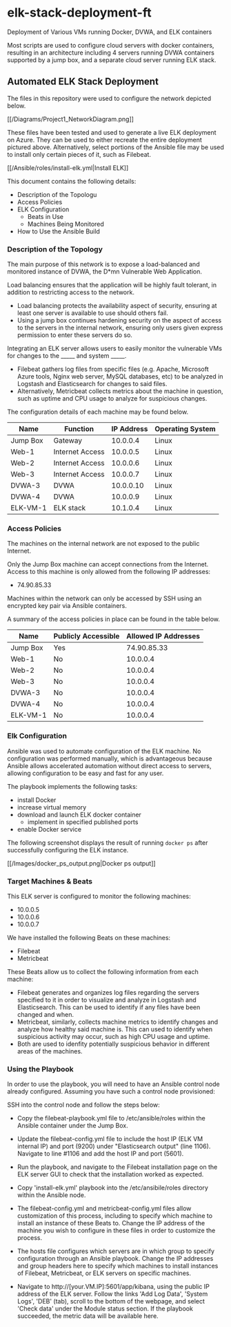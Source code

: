 # elk-stack-deployment-ft
Deployment of Various VMs running Docker, DVWA, and ELK containers

Most scripts are used to configure cloud servers with docker containers, resulting in an architecture including 4 servers running DVWA containers supported by a jump box, and a separate cloud server running ELK stack.

## Automated ELK Stack Deployment

The files in this repository were used to configure the network depicted below.

[[/Diagrams/Project1_NetworkDiagram.png]]

These files have been tested and used to generate a live ELK deployment on Azure. They can be used to either recreate the entire deployment pictured above. Alternatively, select portions of the Ansible file may be used to install only certain pieces of it, such as Filebeat.

  [[/Ansible/roles/install-elk.yml|Install ELK]]

This document contains the following details:
- Description of the Topologu
- Access Policies
- ELK Configuration
  - Beats in Use
  - Machines Being Monitored
- How to Use the Ansible Build


### Description of the Topology

The main purpose of this network is to expose a load-balanced and monitored instance of DVWA, the D*mn Vulnerable Web Application.

Load balancing ensures that the application will be highly fault tolerant, in addition to restricting access to the network.
- Load balancing protects the availability aspect of security, ensuring at least one server is available to use should others fail.
- Using a jump box continues hardening security on the aspect of access to the servers in the internal network, ensuring only users given express permission to enter these servers do so.

Integrating an ELK server allows users to easily monitor the vulnerable VMs for changes to the _____ and system _____.
- Filebeat gathers log files from specific files (e.g. Apache, Microsoft Azure tools, Nginx web server, MySQL databases, etc) to be analyzed in Logstash and Elasticsearch for changes to said files.
- Alternatively, Metricbeat collects metrics about the machine in question, such as uptime and CPU usage to analyze for suspicious changes.

The configuration details of each machine may be found below.

| Name     | Function        | IP Address | Operating System |
|----------|-----------------|------------|------------------|
| Jump Box | Gateway         | 10.0.0.4   | Linux            |
| Web-1    | Internet Access | 10.0.0.5   | Linux            |
| Web-2    | Internet Access | 10.0.0.6   | Linux            |
| Web-3    | Internet Access | 10.0.0.7   | Linux            |
| DVWA-3   | DVWA            | 10.0.0.10  | Linux            |
| DVWA-4   | DVWA            | 10.0.0.9   | Linux            |
| ELK-VM-1 | ELK stack       | 10.1.0.4   | Linux            |

### Access Policies

The machines on the internal network are not exposed to the public Internet. 

Only the Jump Box machine can accept connections from the Internet. Access to this machine is only allowed from the following IP addresses:
- 74.90.85.33

Machines within the network can only be accessed by SSH using an encrypted key pair via Ansible containers.

A summary of the access policies in place can be found in the table below.

| Name         | Publicly Accessible | Allowed IP Addresses |
|--------------|---------------------|----------------------|
| Jump Box     | Yes                 | 74.90.85.33          |
| Web-1        | No                  | 10.0.0.4             |
| Web-2        | No                  | 10.0.0.4             |
| Web-3        | No                  | 10.0.0.4             |
| DVWA-3       | No                  | 10.0.0.4             |
| DVWA-4       | No                  | 10.0.0.4             |
| ELK-VM-1     | No                  | 10.0.0.4             |

### Elk Configuration

Ansible was used to automate configuration of the ELK machine. No configuration was performed manually, which is advantageous because Ansible allows accelerated automation without direct access to servers, allowing configuration to be easy and fast for any user.

The playbook implements the following tasks:
- install Docker
- increase virtual memory
- download and launch ELK docker container
  - implement in specified published ports
- enable Docker service

The following screenshot displays the result of running `docker ps` after successfully configuring the ELK instance.

[[/Images/docker_ps_output.png|Docker ps output]]

### Target Machines & Beats
This ELK server is configured to monitor the following machines:
- 10.0.0.5
- 10.0.0.6
- 10.0.0.7

We have installed the following Beats on these machines:
- Filebeat
- Metricbeat

These Beats allow us to collect the following information from each machine:
- Filebeat generates and organizes log files regarding the servers specified to it in order to visualize and analyze in Logstash and Elasticsearch. This can be used to identify if any files have been changed and when.
- Metricbeat, similarly, collects machine metrics to identify changes and analyze how healthy said machine is. This can used to identify when suspicious activity may occur, such as high CPU usage and uptime.
- Both are used to idenfity potentially suspicious behavior in different areas of the machines.

### Using the Playbook
In order to use the playbook, you will need to have an Ansible control node already configured. Assuming you have such a control node provisioned: 

SSH into the control node and follow the steps below:
- Copy the filebeat-playbook.yml file to /etc/ansible/roles within the Ansible container under the Jump Box.
- Update the filebeat-config.yml file to include the host IP (ELK VM internal IP) and port (9200) under "Elasticsearch output" (line 1106). Navigate to line #1106 and add the host IP and port (5601).
- Run the playbook, and navigate to the Filebeat installation page on the ELK server GUI to check that the installation worked as expected. 

- Copy 'install-elk.yml' playbook into the /etc/ansibile/roles directory within the Ansible node.
- The filebeat-config.yml and metricbeat-config.yml files allow customization of this process, including to specify which machine to install an instance of these Beats to. Change the IP address of the machine you wish to configure in these files in order to customize the process.
- The hosts file configures which servers are in which group to specify configuration through an Ansible playbook. Change the IP addresses and group headers here to specify which machines to install instances of Filebeat, Metricbeat, or ELK servers on specific machines.
- Navigate to http://[your.VM.IP]:5601/app/kibana, using the public IP address of the ELK server. Follow the links 'Add Log Data', 'System Logs', 'DEB' (tab), scroll to the bottom of the webpage, and select 'Check data' under the Module status section. If the playbook succeeded, the metric data will be available here.
